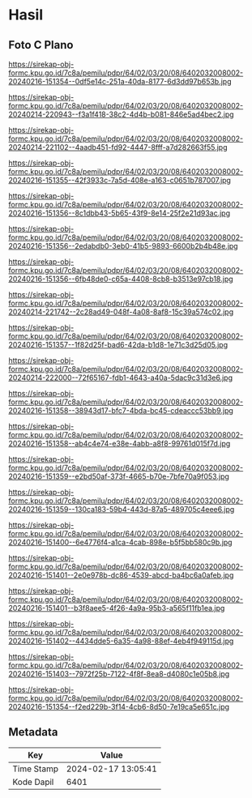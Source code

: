 # Hasil

## Foto C Plano

https://sirekap-obj-formc.kpu.go.id/7c8a/pemilu/pdpr/64/02/03/20/08/6402032008002-20240216-151354--0df5e14c-251a-40da-8177-6d3dd97b653b.jpg

https://sirekap-obj-formc.kpu.go.id/7c8a/pemilu/pdpr/64/02/03/20/08/6402032008002-20240214-220943--f3a1f418-38c2-4d4b-b081-846e5ad4bec2.jpg

https://sirekap-obj-formc.kpu.go.id/7c8a/pemilu/pdpr/64/02/03/20/08/6402032008002-20240214-221102--4aadb451-fd92-4447-8fff-a7d282663f55.jpg

https://sirekap-obj-formc.kpu.go.id/7c8a/pemilu/pdpr/64/02/03/20/08/6402032008002-20240216-151355--42f3933c-7a5d-408e-a163-c0651b787007.jpg

https://sirekap-obj-formc.kpu.go.id/7c8a/pemilu/pdpr/64/02/03/20/08/6402032008002-20240216-151356--8c1dbb43-5b65-43f9-8e14-25f2e21d93ac.jpg

https://sirekap-obj-formc.kpu.go.id/7c8a/pemilu/pdpr/64/02/03/20/08/6402032008002-20240216-151356--2edabdb0-3eb0-41b5-9893-6600b2b4b48e.jpg

https://sirekap-obj-formc.kpu.go.id/7c8a/pemilu/pdpr/64/02/03/20/08/6402032008002-20240216-151356--6fb48de0-c65a-4408-8cb8-b3513e97cb18.jpg

https://sirekap-obj-formc.kpu.go.id/7c8a/pemilu/pdpr/64/02/03/20/08/6402032008002-20240214-221742--2c28ad49-048f-4a08-8af8-15c39a574c02.jpg

https://sirekap-obj-formc.kpu.go.id/7c8a/pemilu/pdpr/64/02/03/20/08/6402032008002-20240216-151357--1f82d25f-bad6-42da-b1d8-1e71c3d25d05.jpg

https://sirekap-obj-formc.kpu.go.id/7c8a/pemilu/pdpr/64/02/03/20/08/6402032008002-20240214-222000--72f65167-fdb1-4643-a40a-5dac9c31d3e6.jpg

https://sirekap-obj-formc.kpu.go.id/7c8a/pemilu/pdpr/64/02/03/20/08/6402032008002-20240216-151358--38943d17-bfc7-4bda-bc45-cdeaccc53bb9.jpg

https://sirekap-obj-formc.kpu.go.id/7c8a/pemilu/pdpr/64/02/03/20/08/6402032008002-20240216-151358--ab4c4e74-e38e-4abb-a8f8-99761d015f7d.jpg

https://sirekap-obj-formc.kpu.go.id/7c8a/pemilu/pdpr/64/02/03/20/08/6402032008002-20240216-151359--e2bd50af-373f-4665-b70e-7bfe70a9f053.jpg

https://sirekap-obj-formc.kpu.go.id/7c8a/pemilu/pdpr/64/02/03/20/08/6402032008002-20240216-151359--130ca183-59b4-443d-87a5-489705c4eee6.jpg

https://sirekap-obj-formc.kpu.go.id/7c8a/pemilu/pdpr/64/02/03/20/08/6402032008002-20240216-151400--6e4776f4-a1ca-4cab-898e-b5f5bb580c9b.jpg

https://sirekap-obj-formc.kpu.go.id/7c8a/pemilu/pdpr/64/02/03/20/08/6402032008002-20240216-151401--2e0e978b-dc86-4539-abcd-ba4bc6a0afeb.jpg

https://sirekap-obj-formc.kpu.go.id/7c8a/pemilu/pdpr/64/02/03/20/08/6402032008002-20240216-151401--b3f8aee5-4f26-4a9a-95b3-a565f11fb1ea.jpg

https://sirekap-obj-formc.kpu.go.id/7c8a/pemilu/pdpr/64/02/03/20/08/6402032008002-20240216-151402--4434dde5-6a35-4a98-88ef-4eb4f949115d.jpg

https://sirekap-obj-formc.kpu.go.id/7c8a/pemilu/pdpr/64/02/03/20/08/6402032008002-20240216-151403--7972f25b-7122-4f8f-8ea8-d4080c1e05b8.jpg

https://sirekap-obj-formc.kpu.go.id/7c8a/pemilu/pdpr/64/02/03/20/08/6402032008002-20240216-151354--f2ed229b-3f14-4cb6-8d50-7e19ca5e651c.jpg


## Metadata

| Key        | Value               |
| ---------- | ------------------- |
| Time Stamp | 2024-02-17 13:05:41 |
| Kode Dapil | 6401                |



